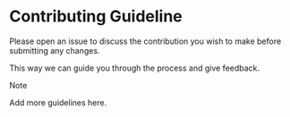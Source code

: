 # Contributing Guideline

Please open an issue to discuss the contribution you wish to make before submitting any changes.

This way we can guide you through the process and give feedback.

> [!NOTE]
> Add more guidelines here.
